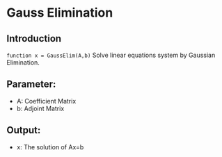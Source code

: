 # Gauss Elimination
## Introduction
`function x = GaussElim(A,b)`
Solve linear equations system by Gaussian Elimination.
## Parameter:
* A: Coefficient Matrix
* b: Adjoint Matrix

## Output:
* x: The solution of Ax=b